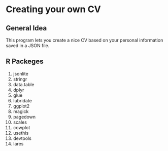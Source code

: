 # Creating your own CV

## General Idea 

This program lets you create a nice CV based on your personal information saved in a JSON file.

## R Packeges

1. jsonlite
2. stringr
3. data.table
4. dplyr
5. glue
6. lubridate
7. ggplot2
8. magick
9. pagedown
10. scales
11. cowplot
12. usethis
13. devtools
14. lares